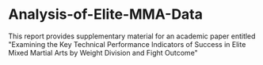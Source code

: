 # Analysis-of-Elite-MMA-Data
This report provides supplementary material for an academic paper entitled "Examining the Key Technical Performance Indicators of Success in Elite Mixed Martial Arts by Weight Division and Fight Outcome"
